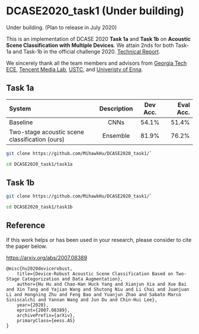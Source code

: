 # DCASE2020_task1 (Under building)


Under building. (Plan to release in July 2020)

This is an implementation of DCASE 2020 **Task 1a** and **Task 1b** on **Acoustic Scene Classification with Multiple Devices**. We attain 2nds for both Task-1a and Task-1b in the official challenge 2020. [Technical Report](https://arxiv.org/abs/2007.08389).

We sincerely thank all the team members and advisors from [Georgia Tech ECE](https://chl.ece.gatech.edu/), [Tencent Media Lab](https://avlab.qq.com/#/index), [USTC](http://staff.ustc.edu.cn/~jundu/), and [Univeristy of Enna](https://www.unikore.it/index.php/it/ingegneria-informatica-persone/docenti-del-corso/itemlist/category/1589-siniscalchi).

## Task 1a


| System      | Description | Dev Acc.     | Eval Acc. |
| :---        |    :----:   |      :----:   |         ---: |
| Baseline      |  CNNs     | 54.1%   | 51.4%|
|   Two-stage acoustic scene classification (ours) | Ensemble        | 81.9%      | 76.2%|


```bash
git clone https://github.com/MihawkHu/DCASE2020_task1/`

cd DCASE2020_task1/task1a
```

## Task 1b

```bash
git clone https://github.com/MihawkHu/DCASE2020_task1/`

cd DCASE2020_task1/task1b
```

## Reference

If this work helps or has been used in your research, please consider to cite the paper below.

https://arxiv.org/abs/2007.08389

```
@misc{hu2020devicerobust,
    title={Device-Robust Acoustic Scene Classification Based on Two-Stage Categorization and Data Augmentation},
    author={Hu Hu and Chao-Han Huck Yang and Xianjun Xia and Xue Bai and Xin Tang and Yajian Wang and Shutong Niu and Li Chai and Juanjuan Li and Hongning Zhu and Feng Bao and Yuanjun Zhao and Sabato Marco Siniscalchi and Yannan Wang and Jun Du and Chin-Hui Lee},
    year={2020},
    eprint={2007.08389},
    archivePrefix={arXiv},
    primaryClass={eess.AS}
}
```
